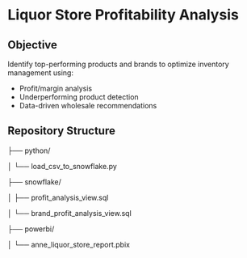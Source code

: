# Liquor Store Profitability Analysis

## Objective
Identify top-performing products and brands to optimize inventory management using:
- Profit/margin analysis
- Underperforming product detection
- Data-driven wholesale recommendations

## Repository Structure

├── python/

│       └── load_csv_to_snowflake.py

├── snowflake/

│       ├── profit_analysis_view.sql

│       └── brand_profit_analysis_view.sql

├── powerbi/

│       └── anne_liquor_store_report.pbix

